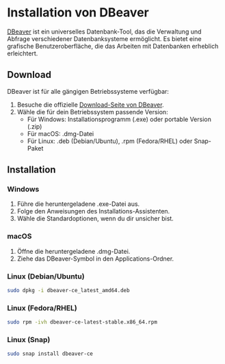# Installation von DBeaver

[DBeaver](https://dbeaver.io/) ist ein universelles Datenbank-Tool, das die Verwaltung und Abfrage verschiedener Datenbanksysteme ermöglicht. Es bietet eine grafische Benutzeroberfläche, die das Arbeiten mit Datenbanken erheblich erleichtert.

## Download

DBeaver ist für alle gängigen Betriebssysteme verfügbar:

1. Besuche die offizielle [Download-Seite von DBeaver](https://dbeaver.io/download/).
2. Wähle die für dein Betriebssystem passende Version:
   - Für Windows: Installationsprogramm (.exe) oder portable Version (.zip)
   - Für macOS: .dmg-Datei
   - Für Linux: .deb (Debian/Ubuntu), .rpm (Fedora/RHEL) oder Snap-Paket

## Installation

### Windows
1. Führe die heruntergeladene .exe-Datei aus.
2. Folge den Anweisungen des Installations-Assistenten.
3. Wähle die Standardoptionen, wenn du dir unsicher bist.

### macOS
1. Öffne die heruntergeladene .dmg-Datei.
2. Ziehe das DBeaver-Symbol in den Applications-Ordner.

### Linux (Debian/Ubuntu)
```bash
sudo dpkg -i dbeaver-ce_latest_amd64.deb
```

### Linux (Fedora/RHEL)
```bash
sudo rpm -ivh dbeaver-ce-latest-stable.x86_64.rpm
```

### Linux (Snap)
```bash
sudo snap install dbeaver-ce
```